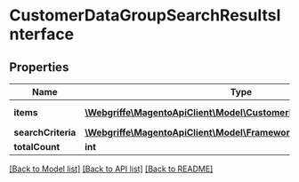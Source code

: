 # CustomerDataGroupSearchResultsInterface

## Properties
Name | Type | Description | Notes
------------ | ------------- | ------------- | -------------
**items** | [**\Webgriffe\MagentoApiClient\Model\CustomerDataGroupInterface[]**](CustomerDataGroupInterface.md) | Customer groups list. | 
**searchCriteria** | [**\Webgriffe\MagentoApiClient\Model\FrameworkSearchCriteriaInterface**](FrameworkSearchCriteriaInterface.md) |  | 
**totalCount** | **int** | Total count. | 

[[Back to Model list]](../README.md#documentation-for-models) [[Back to API list]](../README.md#documentation-for-api-endpoints) [[Back to README]](../README.md)


